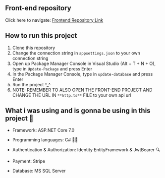 ## Front-end repository

Click here to navigate: [Frontend Repository Link](https://github.com/TranDangKhoi/railway-reservation-client)

## How to run this project

1. Clone this repository
2. Change the connection string in `appsettings.json` to your own connection string
3. Open up Package Manager Console in Visual Studio (Alt + T + N + O), type in `Update-Package` and press Enter
4. In the Package Manager Console, type in `update-database` and press Enter
5. Run the project ^_^
6. NOTE: REMEMBER TO ALSO OPEN THE FRONT-END PROJECT AND CHANGE THE URL IN `**http.ts**` FILE to your own api url

## What i was using and is gonna be using in this project 🤔

- Framework: ASP.NET Core 7.0

- Programming languages: C# 👩‍💻

- Authentication & Authorization: Identity EntityFramework & JwtBearer 🔍

- Payment: Stripe

- Database: MS SQL Server
